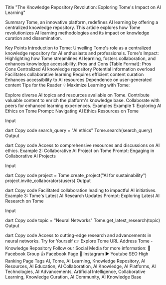 Title
"The Knowledge Repository Revolution: Exploring Tome's Impact on AI Learning"

Summary
Tome, an innovative platform, redefines AI learning by offering a centralized knowledge repository. This article explores how Tome revolutionizes AI learning methodologies and its impact on knowledge curation and dissemination.

Key Points
Introduction to Tome: Unveiling Tome's role as a centralized knowledge repository for AI enthusiasts and professionals.
Tome's Impact: Highlighting how Tome streamlines AI learning, fosters collaboration, and enhances knowledge accessibility.
Pros and Cons (Table Format):
Pros	Cons
Centralized AI knowledge repository	Potential information overload
Facilitates collaborative learning	Requires efficient content curation
Enhances accessibility to AI resources	Dependence on user-generated content
Tips for the Reader 💡
Maximize Learning with Tome:

Explore diverse AI topics and resources available on Tome.
Contribute valuable content to enrich the platform's knowledge base.
Collaborate with peers for enhanced learning experiences.
Examples
Example 1: Exploring AI Ethics on Tome
Prompt: Navigating AI Ethics Resources on Tome

Input

dart
Copy code
search_query = "AI ethics"
Tome.search(search_query)
Output

dart
Copy code
Access to comprehensive resources and discussions on AI ethics.
Example 2: Collaborative AI Project on Tome
Prompt: Engaging in Collaborative AI Projects

Input

dart
Copy code
project = Tome.create_project("AI for sustainability")
project.invite_collaborators(users)
Output

dart
Copy code
Facilitated collaboration leading to impactful AI initiatives.
Example 3: Tome's Latest AI Research Updates
Prompt: Exploring Latest AI Research on Tome

Input

dart
Copy code
topic = "Neural Networks"
Tome.get_latest_research(topic)
Output

dart
Copy code
Access to cutting-edge research and advancements in neural networks.
Try for Yourself 👉 Explore Tome
URL Address
Tome - Knowledge Repository
Follow our Social Media for more information:
📘 Facebook Group
👍 Facebook Page
📸 Instagram
▶️ Youtube
SEO High Ranking Page Tags
AI, Tome, AI Learning, Knowledge Repository, AI Resources, AI Education, AI Collaboration, AI Knowledge, AI Platforms, AI Technologies, AI Advancements, Artificial Intelligence, Collaborative Learning, Knowledge Curation, AI Community, AI Knowledge Base